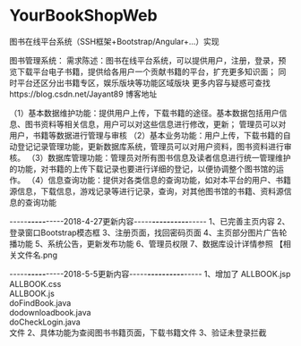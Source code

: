 # YourBookShopWeb
图书在线平台系统（SSH框架+Bootstrap/Angular+...）实现


图书管理系统：
需求陈述：图书在线平台系统，可以提供用户，注册，登录，预览下载平台电子书籍，提供给各用户一个贡献书籍的平台，扩充更多知识面；
同时平台还区分出书籍专区，娱乐版块等功能区域版块
更多内容与疑惑可查找https://blog.csdn.net/Jayant89 博客地址

（1）基本数据维护功能：提供用户上传，下载书籍的途径。基本数据包括用户信息、图书资料等相关信息，用户可以对这些信息进行修改，更新；
管理员可以对用户，书籍等数据进行管理与审核
（2）基本业务功能：用户上传，下载书籍的自动登记记录管理功能，更新数据库系统，管理员可以对用户资料，图书资料进行审核。
（3）数据库管理功能：管理员对所有图书信息及读者信息进行统一管理维护的功能，对书籍的上传下载记录也要进行详细的登记，以便协调整个图书馆的运作。
（4）信息查询功能：提供对各类信息的查询功能，如对本平台的用户、书籍源信息，下载信息，游戏记录等进行记录，查询，对其他图书馆的书籍、资料源信息的查询功能

-----*****-----*****-----2018-4-27更新内容-----*****----------*****-----
1、已完善主页内容
2、登录窗口Bootstrap模态框
3、注册页面，找回密码页面
4、主页部分图片广告轮播功能
5、系统公告，更新发布功能
6、管理员权限
7、数据库设计详情参照  【相关文件名.png


-----*****-----*****-----2018-5-5更新内容-----*****----------*****-----
1、增加了
ALLBOOK.jsp\
ALLBOOK.css\
ALLBOOK.js\
doFindBook.java\
dodownloadbook.java\
doCheckLogin.java\
文件
2、具体功能为查阅图书书籍页面，下载书籍文件
3、验证未登录拦截






